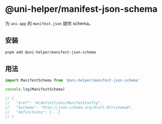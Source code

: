 # @uni-helper/manifest-json-schema

为 `uni-app` 的 `manifest.json` 提供 schema。

## 安装

```bash
pnpm add @uni-helper/manifest-json-schema
```

## 用法

```js
import ManifestSchema from '@uni-helper/manifest-json-schema'

console.log(ManifestSchema)

// {
//   "$ref": "#/definitions/ManifestConfig",
//   "$schema": "http://json-schema.org/draft-07/schema#",
//   "definitions": {...}
// }
```
